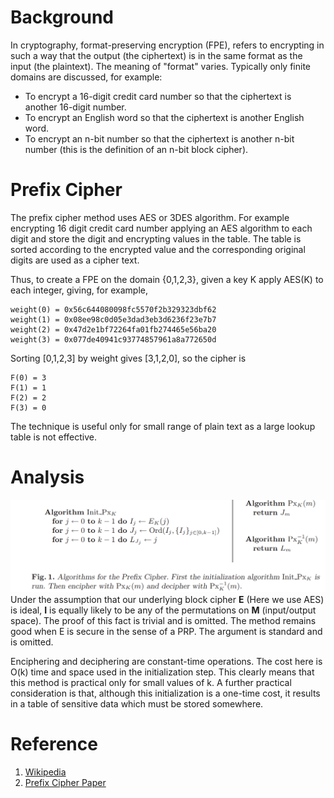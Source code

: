 # Background
In cryptography, format-preserving encryption (FPE), refers to encrypting in such a way that the output (the ciphertext) is in the same format as the input (the plaintext). The meaning of "format" varies. Typically only finite domains are discussed, for example:

* To encrypt a 16-digit credit card number so that the ciphertext is another 16-digit number.
* To encrypt an English word so that the ciphertext is another English word.
* To encrypt an n-bit number so that the ciphertext is another n-bit number (this is the definition of an n-bit block cipher).

# Prefix Cipher
The prefix cipher method uses AES or 3DES algorithm. For example encrypting 16 digit credit
card number applying an AES algorithm to each digit and store the digit and encrypting values in the table. The
table is sorted according to the encrypted value and the corresponding original digits are used as a cipher text.

Thus, to create a FPE on the domain {0,1,2,3}, given a key K apply AES(K) to each integer, giving, for example,
```
weight(0) = 0x56c644080098fc5570f2b329323dbf62
weight(1) = 0x08ee98c0d05e3dad3eb3d6236f23e7b7
weight(2) = 0x47d2e1bf72264fa01fb274465e56ba20
weight(3) = 0x077de40941c93774857961a8a772650d
```

Sorting [0,1,2,3] by weight gives [3,1,2,0], so the cipher is
```
F(0) = 3
F(1) = 1
F(2) = 2
F(3) = 0
```
The technique is useful only for small range of plain text as a large lookup table is not effective.
# Analysis
![image.png](/.attachments/image-b6e01e7d-36f2-4327-9509-7693d2f2d58b.png)Under the assumption that our underlying block cipher **E** (Here we use AES) is ideal, **I**
is equally likely to be any of the permutations on **M** (input/output space). The proof of this fact is
trivial and is omitted. The method remains good when E is secure in the sense
of a PRP. The argument is standard and is omitted.

Enciphering and deciphering are constant-time
operations. The cost here is O(k) time and space used in the initialization step.
This clearly means that this method is practical only for small values of k. A
further practical consideration is that, although this initialization is a one-time
cost, it results in a table of sensitive data which must be stored somewhere.

# Reference
1. [Wikipedia](https://en.wikipedia.org/wiki/Format-preserving_encryption#FPE_from_a_prefix_cipher)
2. [Prefix Cipher Paper](https://web.cs.ucdavis.edu/~rogaway/papers/subset.pdf)